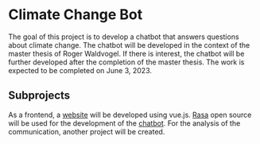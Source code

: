 # Climate Change Bot

The goal of this project is to develop a chatbot that answers questions about climate change. The chatbot will be developed in the context of the master thesis of Roger Waldvogel. If there is interest, the chatbot will be further developed after the completion of the master thesis. The work is expected to be completed on June 3, 2023. 

## Subprojects

As a frontend, a [website](https://github.com/climate-change-bot/website) will be developed using vue.js. [Rasa](https://rasa.com/) open source will be used for the development of the [chatbot](https://github.com/climate-change-bot/chatbot). For the analysis of the communication, another project will be created.

